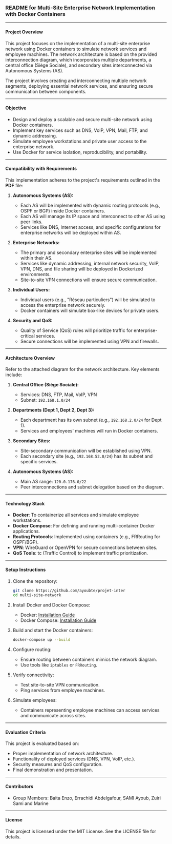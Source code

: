 ### README for Multi-Site Enterprise Network Implementation with Docker Containers

---

#### **Project Overview**
This project focuses on the implementation of a multi-site enterprise network using Docker containers to simulate network services and employee machines. The network architecture is based on the provided interconnection diagram, which incorporates multiple departments, a central office (Siège Sociale), and secondary sites interconnected via Autonomous Systems (AS).

The project involves creating and interconnecting multiple network segments, deploying essential network services, and ensuring secure communication between components.

---

#### **Objective**
- Design and deploy a scalable and secure multi-site network using Docker containers.
- Implement key services such as DNS, VoIP, VPN, Mail, FTP, and dynamic addressing.
- Simulate employee workstations and private user access to the enterprise network.
- Use Docker for service isolation, reproducibility, and portability.

---

#### **Compatibility with Requirements**
This implementation adheres to the project's requirements outlined in the **PDF** file:
1. **Autonomous Systems (AS):**
   - Each AS will be implemented with dynamic routing protocols (e.g., OSPF or BGP) inside Docker containers.
   - Each AS will manage its IP space and interconnect to other AS using peer links.
   - Services like DNS, Internet access, and specific configurations for enterprise networks will be deployed within AS.

2. **Enterprise Networks:**
   - The primary and secondary enterprise sites will be implemented within their AS.
   - Services like dynamic addressing, internal network security, VoIP, VPN, DNS, and file sharing will be deployed in Dockerized environments.
   - Site-to-site VPN connections will ensure secure communication.

3. **Individual Users:**
   - Individual users (e.g., "Réseau particuliers") will be simulated to access the enterprise network securely.
   - Docker containers will simulate box-like devices for private users.

4. **Security and QoS:**
   - Quality of Service (QoS) rules will prioritize traffic for enterprise-critical services.
   - Secure connections will be implemented using VPN and firewalls.

---

#### **Architecture Overview**
Refer to the attached diagram for the network architecture. Key elements include:

1. **Central Office (Siège Sociale):**
   - Services: DNS, FTP, Mail, VoIP, VPN
   - Subnet: `192.168.1.0/24`

2. **Departments (Dept 1, Dept 2, Dept 3):**
   - Each department has its own subnet (e.g., `192.168.2.0/24` for Dept 1).
   - Services and employees' machines will run in Docker containers.

3. **Secondary Sites:**
   - Site-secondary communication will be established using VPN.
   - Each secondary site (e.g., `192.168.52.0/24`) has its subnet and specific services.

4. **Autonomous Systems (AS):**
   - Main AS range: `120.0.176.0/22`
   - Peer interconnections and subnet delegation based on the diagram.

---

#### **Technology Stack**
- **Docker**: To containerize all services and simulate employee workstations.
- **Docker Compose**: For defining and running multi-container Docker applications.
- **Routing Protocols**: Implemented using containers (e.g., FRRouting for OSPF/BGP).
- **VPN**: WireGuard or OpenVPN for secure connections between sites.
- **QoS Tools**: tc (Traffic Control) to implement traffic prioritization.

---

#### **Setup Instructions**
1. Clone the repository:
   ```bash
   git clone https://github.com/ayoubte/projet-inter
   cd multi-site-network
   ```

2. Install Docker and Docker Compose:
   - Docker: [Installation Guide](https://docs.docker.com/get-docker/)
   - Docker Compose: [Installation Guide](https://docs.docker.com/compose/install/)

3. Build and start the Docker containers:
   ```bash
   docker-compose up --build
   ```

4. Configure routing:
   - Ensure routing between containers mimics the network diagram.
   - Use tools like `iptables` or `FRRouting`.

5. Verify connectivity:
   - Test site-to-site VPN communication.
   - Ping services from employee machines.

6. Simulate employees:
   - Containers representing employee machines can access services and communicate across sites.

---

#### **Evaluation Criteria**
This project is evaluated based on:
- Proper implementation of network architecture.
- Functionality of deployed services (DNS, VPN, VoIP, etc.).
- Security measures and QoS configuration.
- Final demonstration and presentation.

---

#### **Contributors**
- Group Members: Baita Enzo, Errachidi Abdelgafour, SAMI Ayoub, Zuiri Sami and Marine

---

#### **License**
This project is licensed under the MIT License. See the LICENSE file for details.

